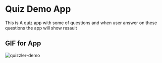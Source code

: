 # Quiz Demo App
This is A quiz app with some of questions and when user answer on these questions the app will show resault


## GIF for App
![quizzler-demo](https://user-images.githubusercontent.com/79010855/107854447-8853bf80-6e24-11eb-8359-70194bda5842.gif)

